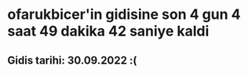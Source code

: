 # ofarukbicer'in gidisine son 4 gun 4 saat 49 dakika 42 saniye kaldi

## Gidis tarihi: 30.09.2022 :(